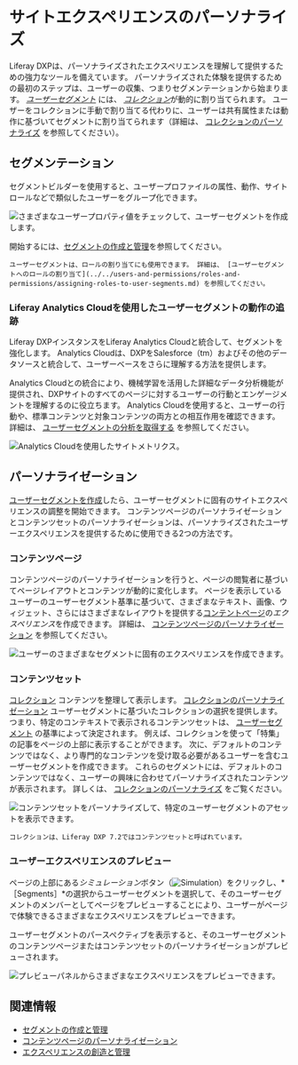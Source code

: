 # サイトエクスペリエンスのパーソナライズ

Liferay DXPは、パーソナライズされたエクスペリエンスを理解して提供するための強力なツールを備えています。 パーソナライズされた体験を提供するための最初のステップは、ユーザーの収集、つまりセグメンテーションから始まります。 [*ユーザーセグメント*](./segmentation/creating-and-managing-user-segments.md) には、 [*コレクション*](../../content-authoring-and-management/collections-and-collection-pages/about-collections-and-collection-pages.md)が動的に割り当てられます。 ユーザーをコレクションに手動で割り当てる代わりに、ユーザーは共有属性または動作に基づいてセグメントに割り当てられます（詳細は、 [コレクションのパーソナライズ](./experience-personalization/personalizing-collections.md) を参照してください）。

## セグメンテーション

セグメントビルダーを使用すると、ユーザープロファイルの属性、動作、サイトロールなどで類似したユーザーをグループ化できます。

![さまざまなユーザープロパティ値をチェックして、ユーザーセグメントを作成します。](./personalizing-site-experience/images/01.png)

開始するには、[セグメントの作成と管理](./segmentation/creating-and-managing-user-segments.md)を参照してください。

```{note}
ユーザーセグメントは、ロールの割り当てにも使用できます。 詳細は、 [ユーザーセグメントへのロールの割り当て](../../users-and-permissions/roles-and-permissions/assigning-roles-to-user-segments.md) を参照してください。
```

### Liferay Analytics Cloudを使用したユーザーセグメントの動作の追跡

Liferay DXPインスタンスをLiferay Analytics Cloudと統合して、セグメントを強化します。 Analytics Cloudは、DXPをSalesforce（tm）およびその他のデータソースと統合して、ユーザーベースをさらに理解する方法を提供します。

Analytics Cloudとの統合により、機械学習を活用した詳細なデータ分析機能が提供され、DXPサイトのすべてのページに対するユーザーの行動とエンゲージメントを理解するのに役立ちます。 Analytics Cloudを使用すると、ユーザーの行動や、標準コンテンツと対象コンテンツの両方との相互作用を確認できます。 詳細は、 [ユーザーセグメントの分析を取得する](./segmentation/getting-analytics-for-user-segments.md) を参照してください。

![Analytics Cloudを使用したサイトメトリクス。](./personalizing-site-experience/images/05.png)

## パーソナライゼーション

[ユーザーセグメントを作成](./segmentation/creating-and-managing-user-segments.md)したら、ユーザーセグメントに固有のサイトエクスペリエンスの調整を開始できます。 コンテンツページのパーソナライゼーションとコンテンツセットのパーソナライゼーションは、パーソナライズされたユーザーエクスペリエンスを提供するために使用できる2つの方法です。

### コンテンツページ

コンテンツページのパーソナライゼーションを行うと、ページの閲覧者に基づいてページレイアウトとコンテンツが動的に変化します。 ページを表示しているユーザーのユーザーセグメント基準に基づいて、さまざまなテキスト、画像、ウィジェット、さらにはさまざまなレイアウトを提供する[コンテントページ](../creating-pages/using-content-pages.md)の*エクスペリエンス*を作成できます。 詳細は、 [コンテンツページのパーソナライゼーション](./experience-personalization/content-page-personalization.md) を参照してください。

![ユーザーのさまざまなセグメントに固有のエクスペリエンスを作成できます。](./personalizing-site-experience/images/02.png)

### コンテンツセット

[コレクション](../../content-authoring-and-management/collections-and-collection-pages/about-collections-and-collection-pages.md) コンテンツを整理して表示します。 [コレクションのパーソナライゼーション](./experience-personalization/personalizing-collections.md) ユーザーセグメントに基づいたコレクションの選択を提供します。 つまり、特定のコンテキストで表示されるコンテンツセットは、 [ユーザーセグメント](./segmentation/creating-and-managing-user-segments.md) の基準によって決定されます。 例えば、コレクションを使って「特集」の記事をページの上部に表示することができます。 次に、デフォルトのコンテンツではなく、より専門的なコンテンツを受け取る必要があるユーザーを含むユーザーセグメントを作成できます。 これらのセグメントには、デフォルトのコンテンツではなく、ユーザーの興味に合わせてパーソナライズされたコンテンツが表示されます。 詳しくは、 [コレクションのパーソナライズ](./experience-personalization/personalizing-collections.md) をご覧ください。

![コンテンツセットをパーソナライズして、特定のユーザーセグメントのアセットを表示できます。](./personalizing-site-experience/images/03.png)

```{note}
コレクションは、Liferay DXP 7.2ではコンテンツセットと呼ばれています。
```

### ユーザーエクスペリエンスのプレビュー

ページの上部にある*シミュレーション*ボタン（![Simulation](../../images/icon-simulation.png)）をクリックし、*［Segments］*の選択からユーザーセグメントを選択して、そのユーザーセグメントのメンバーとしてページをプレビューすることにより、ユーザーがページで体験できるさまざまなエクスペリエンスをプレビューできます。

ユーザーセグメントのパースペクティブを表示すると、そのユーザーセグメントのコンテンツページまたはコンテンツセットのパーソナライゼーションがプレビューされます。

![プレビューパネルからさまざまなエクスペリエンスをプレビューできます。](./personalizing-site-experience/images/04.png)

## 関連情報

- [セグメントの作成と管理](./segmentation/creating-and-managing-user-segments.md)
- [コンテンツページのパーソナライゼーション](./experience-personalization/content-page-personalization.md)
- [エクスペリエンスの創造と管理](./experience-personalization/content-page-personalization.md)
